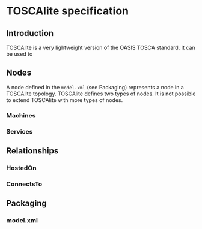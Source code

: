 # TOSCAlite specification

## Introduction

TOSCAlite is a very lightweight version of the OASIS TOSCA standard. It can be used to  

## Nodes

A node defined in the ``model.xml`` (see Packaging) represents a node in a TOSCAlite topology. 
TOSCAlite defines two types of nodes. It is not possible to extend TOSCAlite with more types of nodes.

### Machines

### Services

## Relationships

### HostedOn

### ConnectsTo

## Packaging

### model.xml
